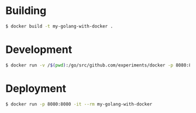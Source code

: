 # Building

```sh
$ docker build -t my-golang-with-docker .
```

# Development

```sh
$ docker run -v /$(pwd):/go/src/github.com/experiments/docker -p 8080:8080 -it --rm my-golang-with-docker go run main.go
```

# Deployment

```sh
$ docker run -p 8080:8080 -it --rm my-golang-with-docker
```